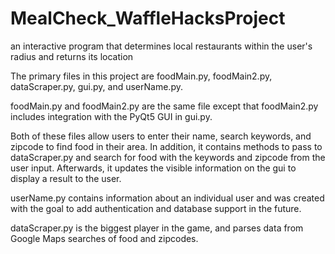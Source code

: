 # MealCheck_WaffleHacksProject
an interactive program that determines local restaurants within the user's radius and returns its location

The primary files in this project are foodMain.py, foodMain2.py, dataScraper.py, gui.py, and userName.py.

foodMain.py and foodMain2.py are the same file except that foodMain2.py includes integration with the PyQt5 GUI in gui.py. 

Both of these files allow users to enter their name, search keywords, and zipcode to find food in their area. 
In addition, it contains methods to pass to dataScraper.py and search for food with the keywords and zipcode from the user input. 
Afterwards, it updates the visible information on the gui to display a result to the user.

userName.py contains information about an individual user and was created with the goal to add authentication and database support in the future.

dataScraper.py is the biggest player in the game, and parses data from Google Maps searches of food and zipcodes. 
